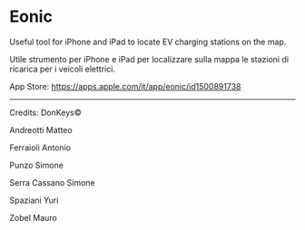 # Eonic
Useful tool for iPhone and iPad to locate EV charging stations on the map. 

Utile strumento per iPhone e iPad per localizzare sulla mappa le stazioni di ricarica per i veicoli elettrici.


App Store: https://apps.apple.com/it/app/eonic/id1500891738

---------------


Credits: DonKeys©

Andreotti Matteo

Ferraioli Antonio

Punzo Simone

Serra Cassano Simone

Spaziani Yuri

Zobel Mauro
